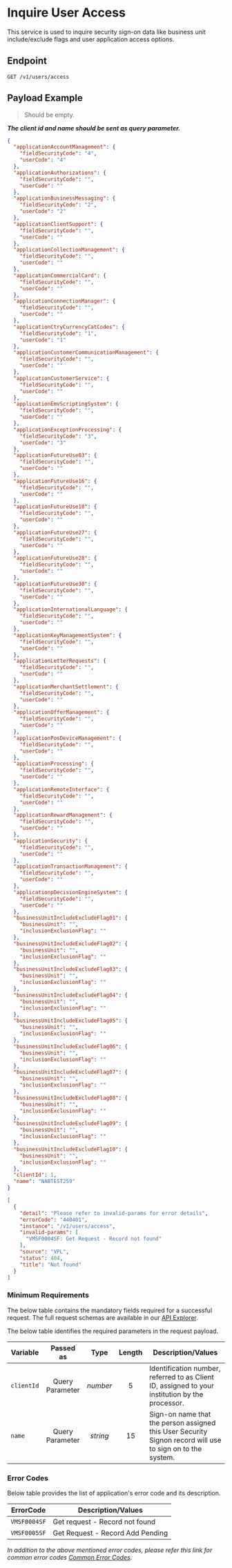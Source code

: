 # Inquire User Access

This service is used to inquire security sign-on data like business unit include/exclude flags and user application access options.

## Endpoint

`GET /v1/users/access`

## Payload Example

<!--
type: tab
titles: Request, Response, Error
-->

>Should be empty.  
>
***The client id and name should be sent as query parameter.***

<!--
type: tab
-->

```json
{
  "applicationAccountManagement": {
    "fieldSecurityCode": "4",
    "userCode": "4"
  },
  "applicationAuthorizations": {
    "fieldSecurityCode": "",
    "userCode": ""
  },
  "applicationBusinessMessaging": {
    "fieldSecurityCode": "2",
    "userCode": "2"
  },
  "applicationClientSupport": {
    "fieldSecurityCode": "",
    "userCode": ""
  },
  "applicationCollectionManagement": {
    "fieldSecurityCode": "",
    "userCode": ""
  },
  "applicationCommercialCard": {
    "fieldSecurityCode": "",
    "userCode": ""
  },
  "applicationConnectionManager": {
    "fieldSecurityCode": "",
    "userCode": ""
  },
  "applicationCtryCurrencyCatCodes": {
    "fieldSecurityCode": "1",
    "userCode": "1"
  },
  "applicationCustomerCommunicationManagement": {
    "fieldSecurityCode": "",
    "userCode": ""
  },
  "applicationCustomerService": {
    "fieldSecurityCode": "",
    "userCode": ""
  },
  "applicationEmvScriptingSystem": {
    "fieldSecurityCode": "",
    "userCode": ""
  },
  "applicationExceptionProcessing": {
    "fieldSecurityCode": "3",
    "userCode": "3"
  },
  "applicationFutureUse03": {
    "fieldSecurityCode": "",
    "userCode": ""
  },
  "applicationFutureUse16": {
    "fieldSecurityCode": "",
    "userCode": ""
  },
  "applicationFutureUse18": {
    "fieldSecurityCode": "",
    "userCode": ""
  },
  "applicationFutureUse27": {
    "fieldSecurityCode": "",
    "userCode": ""
  },
  "applicationFutureUse28": {
    "fieldSecurityCode": "",
    "userCode": ""
  },
  "applicationFutureUse30": {
    "fieldSecurityCode": "",
    "userCode": ""
  },
  "applicationInternationalLanguage": {
    "fieldSecurityCode": "",
    "userCode": ""
  },
  "applicationKeyManagementSystem": {
    "fieldSecurityCode": "",
    "userCode": ""
  },
  "applicationLetterRequests": {
    "fieldSecurityCode": "",
    "userCode": ""
  },
  "applicationMerchantSettlement": {
    "fieldSecurityCode": "",
    "userCode": ""
  },
  "applicationOfferManagement": {
    "fieldSecurityCode": "",
    "userCode": ""
  },
  "applicationPosDeviceManagement": {
    "fieldSecurityCode": "",
    "userCode": ""
  },
  "applicationProcessing": {
    "fieldSecurityCode": "",
    "userCode": ""
  },
  "applicationRemoteInterface": {
    "fieldSecurityCode": "",
    "userCode": ""
  },
  "applicationRewardManagement": {
    "fieldSecurityCode": "",
    "userCode": ""
  },
  "applicationSecurity": {
    "fieldSecurityCode": "",
    "userCode": ""
  },
  "applicationTransactionManagement": {
    "fieldSecurityCode": "",
    "userCode": ""
  },
  "applicationpDecisionEngineSystem": {
    "fieldSecurityCode": "",
    "userCode": ""
  },
  "businessUnitIncludeExcludeFlag01": {
    "businessUnit": "",
    "inclusionExclusionFlag": ""
  },
  "businessUnitIncludeExcludeFlag02": {
    "businessUnit": "",
    "inclusionExclusionFlag": ""
  },
  "businessUnitIncludeExcludeFlag03": {
    "businessUnit": "",
    "inclusionExclusionFlag": ""
  },
  "businessUnitIncludeExcludeFlag04": {
    "businessUnit": "",
    "inclusionExclusionFlag": ""
  },
  "businessUnitIncludeExcludeFlag05": {
    "businessUnit": "",
    "inclusionExclusionFlag": ""
  },
  "businessUnitIncludeExcludeFlag06": {
    "businessUnit": "",
    "inclusionExclusionFlag": ""
  },
  "businessUnitIncludeExcludeFlag07": {
    "businessUnit": "",
    "inclusionExclusionFlag": ""
  },
  "businessUnitIncludeExcludeFlag08": {
    "businessUnit": "",
    "inclusionExclusionFlag": ""
  },
  "businessUnitIncludeExcludeFlag09": {
    "businessUnit": "",
    "inclusionExclusionFlag": ""
  },
  "businessUnitIncludeExcludeFlag10": {
    "businessUnit": "",
    "inclusionExclusionFlag": ""
  },
  "clientId": 1,
  "name": "NABTEST259"
}
```

<!--
type: tab
-->

```json
[
  {
    "detail": "Please refer to invalid-params for error details",
    "errorCode": "440401",
    "instance": "/v1/users/access",
    "invalid-params": [
      "VMSF0004SF: Get Request - Record not found"
    ],
    "source": "VPL",
    "status": 404,
    "title": "Not found"
  }
]
```

<!-- type: tab-end -->

### Minimum Requirements

The below table contains the mandatory fields required for a successful request. The full request schemas are available in our [API Explorer](../api/?type=get&path=/v1/users/access).

The below table identifies the required parameters in the request payload.

| Variable | Passed as | Type | Length | Description/Values |
| -------- | :-------: | :--: | :------------: | ------------------ |
| `clientId` | Query Parameter | *number* | 5 | Identification number, referred to as Client ID, assigned to your institution by the processor. | 
| `name` | Query Parameter | *string* | 15 | Sign-on name that the person assigned this User Security Signon record will use to sign on to the system. | 

### Error Codes

Below table provides the list of application's error code and its description.

| ErrorCode |  Description/Values |
| --------  | ------------------ |
| `VMSF0004SF` | Get request - Record not found | 
| `VMSF0005SF` | Get Request - Record Add Pending | 

*In addition to the above mentioned error codes, please refer this link for common error codes [Common Error Codes](?path=docs/Common_Error_Code.md).*